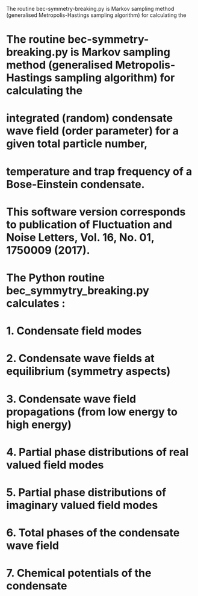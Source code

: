 The routine bec-symmetry-breaking.py is Markov sampling method (generalised Metropolis-Hastings sampling algorithm) for calculating the


#
#   The routine bec-symmetry-breaking.py is Markov sampling method (generalised Metropolis-Hastings sampling algorithm) for calculating the
#   integrated (random) condensate wave field (order parameter) for a given total particle number, 
#   temperature and trap frequency of a Bose-Einstein condensate.
#
#   This software version corresponds to publication of Fluctuation and Noise Letters, Vol. 16, No. 01, 1750009 (2017).
#  
#   The Python routine bec_symmytry_breaking.py calculates :
#
#   1. Condensate field modes   	    	            	    	            	    	        
#   2. Condensate wave fields at equilibrium (symmetry aspects)    
#   3. Condensate wave field propagations (from low energy to high energy)    
#   4. Partial phase distributions of real valued field modes    
#   5. Partial phase distributions of imaginary valued field modes    
#   6. Total phases of the condensate wave field
#   7. Chemical potentials of the condensate 
# 

